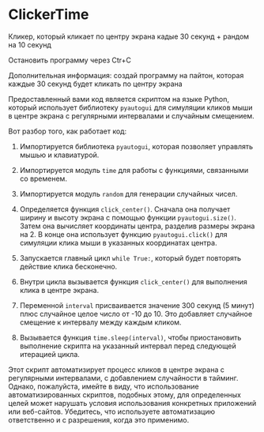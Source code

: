 # ClickerTime
Кликер, который кликает по центру экрана кадые 30 секунд + рандом на 10 секунд

Остановить программу через Ctr+C

Дополнительная информация:
создай программу на пайтон, которая каждые 30 секунд будет кликать по центру экрана

Предоставленный вами код является скриптом на языке Python, который использует библиотеку `pyautogui` для симуляции кликов мыши в центре экрана с регулярными интервалами и случайным смещением.

Вот разбор того, как работает код:

1. Импортируется библиотека `pyautogui`, которая позволяет управлять мышью и клавиатурой.

2. Импортируется модуль `time` для работы с функциями, связанными со временем.

3. Импортируется модуль `random` для генерации случайных чисел.

4. Определяется функция `click_center()`. Сначала она получает ширину и высоту экрана с помощью функции `pyautogui.size()`. Затем она вычисляет координаты центра, разделив размеры экрана на 2. В конце она использует функцию `pyautogui.click()` для симуляции клика мыши в указанных координатах центра.

5. Запускается главный цикл `while True:`, который будет повторять действие клика бесконечно.

6. Внутри цикла вызывается функция `click_center()` для выполнения клика в центре экрана.

7. Переменной `interval` присваивается значение 300 секунд (5 минут) плюс случайное целое число от -10 до 10. Это добавляет случайное смещение к интервалу между каждым кликом.

8. Вызывается функция `time.sleep(interval)`, чтобы приостановить выполнение скрипта на указанный интервал перед следующей итерацией цикла.

Этот скрипт автоматизирует процесс кликов в центре экрана с регулярными интервалами, с добавлением случайности в тайминг. Однако, пожалуйста, имейте в виду, что использование автоматизированных скриптов, подобных этому, для определенных целей может нарушать условия использования конкретных приложений или веб-сайтов. Убедитесь, что используете автоматизацию ответственно и с разрешения, когда это применимо.
